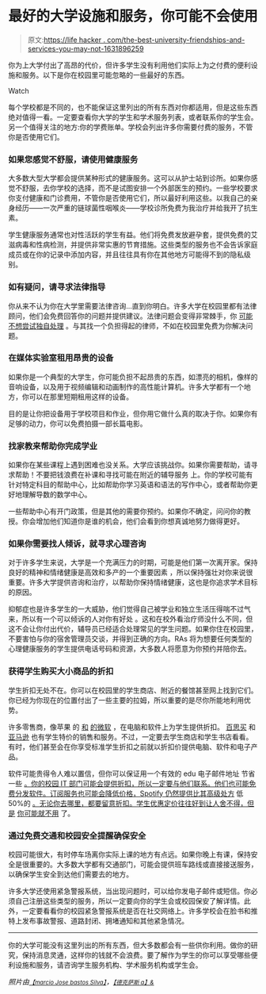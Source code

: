# 最好的大学设施和服务，你可能不会使用

> 原文:[https://life hacker . com/the-best-university-friendships-and-services-you-may-not-1631896259](https://lifehacker.com/the-best-university-amenities-and-services-you-may-not-1631896259)

你为上大学付出了高昂的代价，但许多学生没有利用他们实际上为之付费的便利设施和服务。以下是你在校园里可能忽略的一些最好的东西。

Watch

每个学校都是不同的，也不能保证这里列出的所有东西对你都适用，但是这些东西绝对值得一看。一定要查看你大学的学生和学术服务列表，或者联系你的学生会。另一个值得关注的地方:你的学费账单。学校会列出许多你需要付费的服务，不管你是否使用它们。

### **如果您感觉不舒服，请使用健康服务**

大多数大型大学都会提供某种形式的健康服务。这可以从护士站到诊所。如果你感觉不舒服，去你学校的选择，而不是试图安排一个外部医生的预约。一些学校要求你支付健康和门诊费用，不管你是否使用它们，所以最好利用这些。以我自己的亲身经历——一次严重的链球菌性咽喉炎——学校诊所免费为我治疗并给我开了抗生素。

学生健康服务通常也对性活跃的学生有益。他们将免费发放避孕套，提供免费的艾滋病毒和性病检测，并提供非常实惠的节育措施。这些类型的服务也不会告诉家庭成员或在你的记录中添加内容，并且往往具有你在其他地方可能得不到的隐私级别。

### **如有疑问，请寻求法律指导**

你从来不认为你在大学里需要法律咨询...直到你明白。许多大学在校园里都有法律顾问，他们会免费回答你的问题并提供建议。法律问题会变得非常棘手，你 [可能不想尝试独自处理](https://lifehacker.com/how-to-talk-to-a-lawyer-and-when-you-need-one-1592509960) 。与其找一个负担得起的律师，不如在校园里免费为你解决问题。

### **在媒体实验室租用昂贵的设备**

如果你是一个典型的大学生，你可能负担不起昂贵的东西，如漂亮的相机，像样的音响设备，以及用于视频编辑和动画制作的高性能计算机。许多大学都有一个地方，你可以在那里短期租用这样的设备。

目的是让你把设备用于学校项目和作业，但你用它做什么真的取决于你。如果你有足够的动力，你可以免费拍摄一部长篇电影。

### **找家教来帮助你完成学业**

如果你在某些课程上遇到困难也没关系。大学应该挑战你。如果你需要帮助，请寻求帮助！不要把钱浪费在补课和寻找可能在附近的辅导服务 上。你的学校可能有针对特定科目的帮助中心，比如帮助你学习英语和语法的写作中心，或者帮助你更好地理解导数的数学中心。

一些帮助中心有开门政策，但是其他的需要你预约。如果你不确定，问问你的教授。你会增加他们知道你是谁的机会，他们会看到你想真诚地努力做得更好。

### **如果你需要找人倾诉，就寻求心理咨询**

对于许多学生来说，大学是一个充满压力的时期，可能是他们第一次离开家。保持良好的精神和情绪健康是高效和多产的一个重要因素 ，所以保持强壮对你来说很重要。许多大学提供咨询和治疗，以帮助你保持情绪健康，这也是你追求学术目标的原因。

抑郁症也是许多学生的一大威胁，他们觉得自己被学业和独立生活压得喘不过气来，所以有一个可以倾诉的人对你有好处 。这和在校外看治疗师没什么不同，但这不会让你付出代价，辅导员已经适合处理常见的学生问题。如果你住在校园里，不要害怕与你的宿舍管理员交谈，并得到正确的方向。RAs 将为想要任何类型的心理健康服务的学生提供电话号码和资源，大多数人将愿意为你预约并陪你去。

### **获得学生购买大小商品的折扣**

学生折扣无处不在。你可以在校园里的学生商店、附近的餐馆甚至网上找到它们。你已经为你现在的位置付出了一些主要的拉姆，所以重要的是尽你所能地利用优势。

许多零售商，像苹果 的 [和](http://store.apple.com/us/browse/campaigns/education_pricing) [的微软](http://www.microsoftstore.com/store/msusa/en_US/edu) ，在电脑和软件上为学生提供折扣。 [百思买](http://www.bestbuy.com/site/Global/College-Student-Deals/pcmcat276200050000.c?id=pcmcat276200050000) 和 [亚马逊](http://www.amazon.com/gp/student/signup/info?asc_campaign=InlineText&asc_refurl=https://lifehacker.com/the-best-university-amenities-and-services-you-may-not-1631896259&asc_source=&tag=kinjalifehackerlink-20) 也有学生特价的销售和服务。不过，一定要去学生商店和学生书店看看。有时，他们甚至会在你享受标准学生折扣之前就以折扣价提供电脑、软件和电子产品。

软件可能贵得令人难以置信，但你可以保证用一个有效的 edu 电子邮件地址 节省一些 [。你的校园 IT 部门可能会提供折扣，所以一定要与他们联系。他们也可能免费分发软件。订阅服务也可能会降低价格，Spotify 仍然提供比其高级处方](https://lifehacker.com/software-discounts-you-can-get-with-an-edu-email-addre-5727786) 低 50%的 [。无论你去哪里，都要留意折扣。学生优惠定价往往好到让人舍不得，但是](http://lifehacker.com/spotify-offers-50-discount-off-premium-subscriptions-t-1552701615) [你可能就不用](http://lifehacker.com/how-to-get-student-discounts-forever-5700743) 了。

### **通过免费交通和校园安全提醒确保安全**

校园可能很大，有时停车场离你实际上课的地方有点远。如果你晚上有课，保持安全是很重要的。大多数大学都有交通部门，可能会提供班车路线或直接接送服务，以确保学生安全到达他们需要去的地方。

许多大学还使用紧急警报系统，当出现问题时，可以给你发电子邮件或短信。你必须自己注册这些类型的服务，所以一定要向你的学生会或校园保安了解详情。此外，一定要看看你的校园紧急警报系统是否在社交网络上。许多学校会在脸书和推特上发布事故警报、道路封闭、拥堵通知和其他紧急情况。

* * *

你的大学可能没有这里列出的所有东西，但大多数都会有一些供你利用。做你的研究，保持消息灵通，这样你的钱就不会浪费。要了解作为学生的你可以享受哪些便利设施和服务，请咨询学生服务机构、学术服务机构或学生会。

*照片由*[<small>*【marcio Jose bastos Silva】*</small>](http://www.shutterstock.com/pic-183529466/stock-photo-cambridge-usa-july-view-of-the-campus-of-the-famous-harvard-university-in-cambridge.html?src=icsTQCj2PUrupUY0GQipcA-1-58)*，[<small>*【德克萨斯 a】&*</small>](https://www.flickr.com/photos/tamuc/14372645403)<small></small>*
